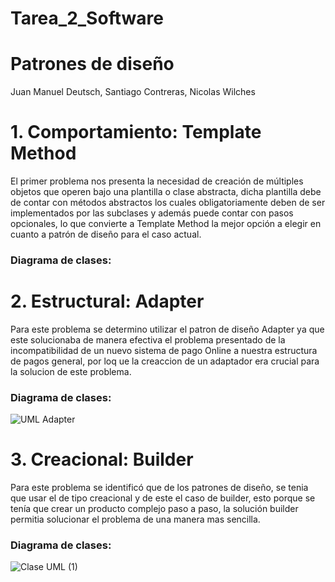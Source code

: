 # Tarea_2_Software
# Patrones de diseño

Juan Manuel Deutsch,
Santiago Contreras,
Nicolas Wilches

# 1. Comportamiento: Template Method

El primer problema nos presenta la necesidad de creación de múltiples objetos que operen bajo
una plantilla o clase abstracta, dicha plantilla debe de contar con métodos abstractos los
cuales obligatoriamente deben de ser implementados por las subclases y además puede contar
con pasos opcionales, lo que convierte a Template Method la mejor opción a elegir en cuanto
a patrón de diseño para el caso actual.

### Diagrama de clases:

# 2. Estructural: Adapter

Para este problema se determino utilizar el patron de diseño Adapter ya que este solucionaba de manera efectiva el problema presentado de la incompatibilidad de un nuevo sistema de pago Online a nuestra estructura de pagos general, por loq ue la creaccion de un adaptador era crucial para la solucion de este problema.

### Diagrama de clases:

![UML Adapter](https://github.com/JuanDeutsch/Tarea_2_Software/assets/128524539/cb659d53-437c-4e98-b72e-0bb66db69019)




# 3. Creacional: Builder

Para este problema se identificó que de los patrones de diseño, se tenia que usar el de tipo
creacional y de este el caso de builder, esto porque se tenía que crear un producto complejo
paso a paso, la solución builder permitia solucionar el problema de una manera mas sencilla.

### Diagrama de clases:
![Clase UML (1)](https://github.com/JuanDeutsch/Tarea_2_Software/assets/87861322/726b7cea-4da8-4528-bfa7-c4c963c31dd8)

